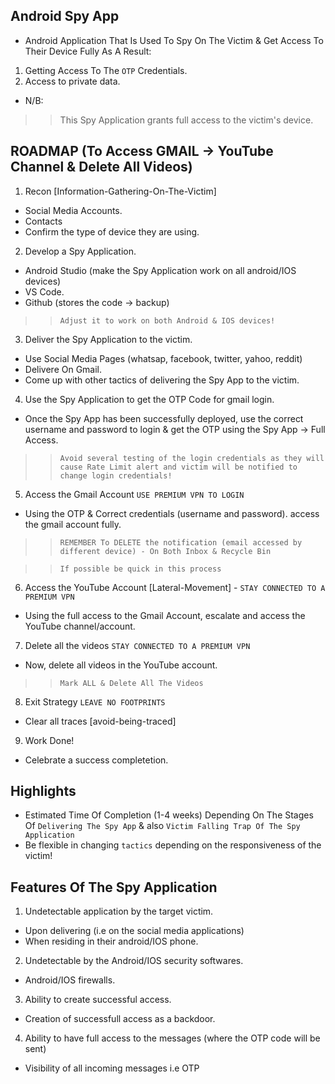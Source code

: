 ## Android Spy App

- Android Application That Is Used To Spy On The Victim & Get Access To Their Device Fully As A Result:

1. Getting Access To The `OTP` Credentials.
2. Access to private data.

- N/B: 

>> This Spy Application grants full access to the victim's device.



## ROADMAP (To Access GMAIL -> YouTube Channel & Delete All Videos)

1. Recon [Information-Gathering-On-The-Victim]
- Social Media Accounts.
- Contacts
- Confirm the type of device they are using.

2. Develop a Spy Application.
- Android Studio (make the Spy Application work on all android/IOS devices)
- VS Code.
- Github (stores the code -> backup)

>> `Adjust it to work on both Android & IOS devices!`

3. Deliver the Spy Application to the victim.
- Use Social Media Pages (whatsap, facebook, twitter, yahoo, reddit)
- Delivere On Gmail.
- Come up with other tactics of delivering the Spy App to the victim.

4. Use the Spy Application to get the OTP Code for gmail login.
- Once the Spy App has been successfully deployed, use the correct username and password to login & get the OTP using the Spy App -> Full Access.

>> `Avoid several testing of the login credentials as they will cause Rate Limit alert and victim will be notified to change login credentials!`

5. Access the Gmail Account `USE PREMIUM VPN TO LOGIN`
- Using the OTP & Correct credentials (username and password). access the gmail account fully.

>> `REMEMBER To DELETE the notification (email accessed by different device) - On Both Inbox & Recycle Bin`

>> `If possible be quick in this process`

6. Access the YouTube Account [Lateral-Movement] - `STAY CONNECTED TO A PREMIUM VPN`
- Using the full access to the Gmail Account, escalate and access the YouTube channel/account.

7. Delete all the videos `STAY CONNECTED TO A PREMIUM VPN`
- Now, delete all videos in the YouTube account.

>> `Mark ALL & Delete All The Videos`

8. Exit Strategy `LEAVE NO FOOTPRINTS`
- Clear all traces [avoid-being-traced]

9. Work Done!
- Celebrate a success completetion.



## Highlights
- Estimated Time Of Completion (1-4 weeks) Depending On The Stages Of `Delivering The Spy App` & also `Victim Falling Trap Of The Spy Application`
- Be flexible in changing `tactics` depending on the responsiveness of the victim!



## Features Of The Spy Application
1. Undetectable application by the target victim.
- Upon delivering (i.e on the social media applications)
- When residing in their android/IOS phone.

2. Undetectable by the Android/IOS security softwares.
- Android/IOS firewalls.

3. Ability to create successful access.
- Creation of successfull access as a backdoor.

4. Ability to have full access to the messages (where the OTP code will be sent)
- Visibility of all incoming messages i.e OTP

